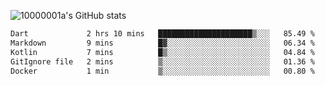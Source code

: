 ![10000001a's GitHub stats](https://github-readme-stats.vercel.app/api?username=10000001a&show_icons=true&theme=onedark&count_private=true)

<!-- [![Top Langs](https://github-readme-stats.vercel.app/api/top-langs/?username=10000001a&layout=compact&theme=onedark&langs_count=5)](https://github.com/anuraghazra/github-readme-stats) -->
<!--
**10000001a/10000001a** is a ✨ _special_ ✨ repository because its `README.md` (this file) appears on your GitHub profile.

Here are some ideas to get you started:

- 🔭 I’m currently working on ...
- 🌱 I’m currently learning ...
- 👯 I’m looking to collaborate on ...
- 🤔 I’m looking for help with ...
- 💬 Ask me about ...
- 📫 How to reach me: ...
- 😄 Pronouns: ...
- ⚡ Fun fact: ...
-->

<!--START_SECTION:waka-->

```txt
Dart             2 hrs 10 mins   █████████████████████▒░░░   85.49 %
Markdown         9 mins          █▓░░░░░░░░░░░░░░░░░░░░░░░   06.34 %
Kotlin           7 mins          █▒░░░░░░░░░░░░░░░░░░░░░░░   04.84 %
GitIgnore file   2 mins          ▒░░░░░░░░░░░░░░░░░░░░░░░░   01.36 %
Docker           1 min           ▒░░░░░░░░░░░░░░░░░░░░░░░░   00.80 %
```

<!--END_SECTION:waka-->
